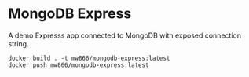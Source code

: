 # MongoDB Express
A demo Expresss app connected to MongoDB with exposed connection string.

```
docker build . -t mw866/mongodb-express:latest
docker push mw866/mongodb-express:latest
```
